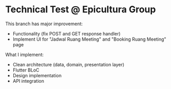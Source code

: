 # Technical Test @ Epicultura Group

This branch has major improvement:
- Functionality (fix POST and GET response handler)
- Implement UI for "Jadwal Ruang Meeting" and "Booking Ruang Meeting" page

What I implement:
- Clean architecture (data, domain, presentation layer)
- Flutter BLoC
- Design implementation
- API integration
